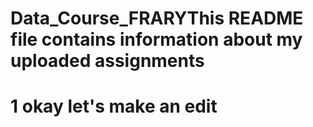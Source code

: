 # Data_Course_FRARYThis README file contains information about my uploaded assignments
# 1 okay let's make an edit
